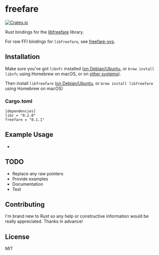 # freefare

[![Crates.io](https://img.shields.io/crates/v/freefare.svg?maxAge=2592000)](https://crates.io/crates/freefare)

Rust bindings for the [libfreefare](https://github.com/nfc-tools/libfreefare) library.

For raw FFI bindings for `libfreefare`, see [freefare-sys](https://github.com/dsgriffin/freefare-sys).

## Installation

Make sure you've got `libnfc` installed ([on Debian/Ubuntu](http://nfc-tools.org/index.php?title=Libnfc#Debian_.2F_Ubuntu), or `brew install libnfc` using Homebrew on macOS, or on [other systems](http://nfc-tools.org/index.php?title=Libnfc#Installation)).

Then install `libfreefare` ([on Debian/Ubuntu](https://github.com/nfc-tools/libfreefare#installation), or `brew install libfreefare` using Homebrew on macOS)

### Cargo.toml

    [dependencies]
    libc = "0.2.0"
    freefare = "0.1.1"
    
## Example Usage

  -
    
## TODO

* Replace any raw pointers
* Provide examples
* Documentation
* Test
  
## Contributing
    
I'm brand new to Rust so any help or constructive information would be really appreciated. Thanks in advance!    
    
## License
    
MIT    